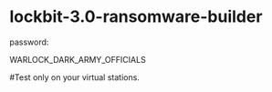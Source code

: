 # lockbit-3.0-ransomware-builder


password:

WARLOCK_DARK_ARMY_OFFICIALS

#Test only on your virtual stations.
